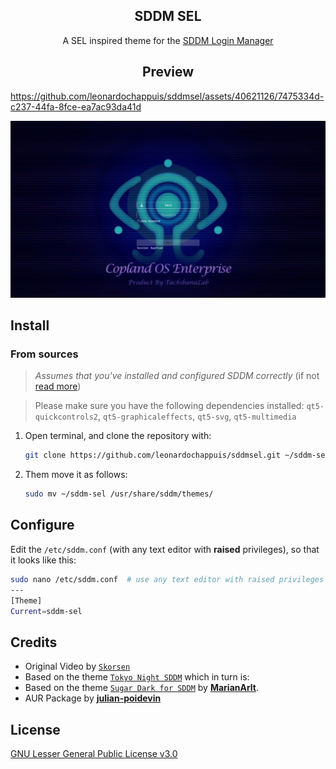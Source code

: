 <h2 align="center"> SDDM SEL</h2>

<p align=center>
A SEL inspired theme for the <a href="https://github.com/sddm/sddm">SDDM Login Manager</a>
</p>

<h2 align=center>Preview</h2>


https://github.com/leonardochappuis/sddmsel/assets/40621126/7475334d-c237-44fa-8fce-ea7ac93da41d


<center>

<img src="./Previews/1.png" alt="preview-1">
   
</center>

## Install
### From sources
> _Assumes that you've installed and configured SDDM correctly_ (if not [read more](https://wiki.archlinux.org/title/SDDM))

>  Please make sure you have the following dependencies installed:
>  `qt5-quickcontrols2`, `qt5-graphicaleffects`, `qt5-svg`, `qt5-multimedia` 

1. Open terminal, and clone the repository with:

   ```sh
   git clone https://github.com/leonardochappuis/sddmsel.git ~/sddm-sel
   ```

2. Them move it as follows:

   ```sh
   sudo mv ~/sddm-sel /usr/share/sddm/themes/
   ```


## Configure

Edit the `/etc/sddm.conf` (with any text editor with **raised** privileges), so that it looks like this:

```sh
sudo nano /etc/sddm.conf  # use any text editor with raised privileges
---
[Theme]
Current=sddm-sel
   ```

## Credits

- Original Video by [`Skorsen`](https://www.youtube.com/watch?v=zMLNTgomRNk)
- Based on the theme [`Tokyo Night SDDM`](https://github.com/rototrash/tokyo-night-sddm.git) which in turn
is:
- Based on the theme [`Sugar Dark for SDDM`](https://github.com/MarianArlt/sddm-sugar-dark) by [**MarianArlt**](https://github.com/MarianArlt).
- AUR Package by [**julian-poidevin**](https://github.com/julian-poidevin)

## License

[GNU Lesser General Public License v3.0](LICENSE)
